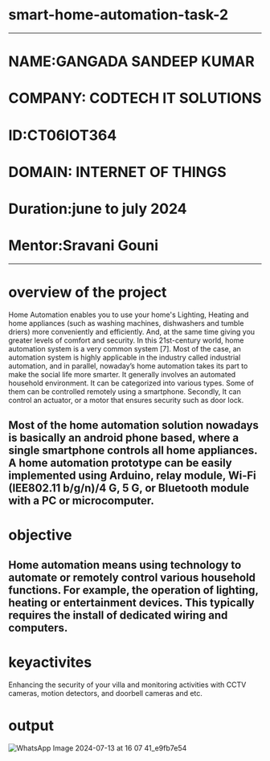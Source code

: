 # smart-home-automation-task-2
-----------------------------------
# NAME:GANGADA SANDEEP KUMAR
# COMPANY: CODTECH IT SOLUTIONS
# ID:CT06IOT364
# DOMAIN: INTERNET OF THINGS
# Duration:june to july 2024
# Mentor:Sravani Gouni
---------------------------------
# overview of the project
Home Automation enables you to use your home's Lighting, Heating and home appliances (such as washing machines, dishwashers and tumble driers) more conveniently and efficiently. And, at the same time giving you greater levels of comfort and security. In this 21st-century world, home automation system is a very common system [7]. Most of the case, an automation system is highly applicable in the industry called industrial automation, and in parallel, nowaday’s home automation takes its part to make the social life more smarter. It generally involves an automated household environment. It can be categorized into various types. Some of them can be controlled remotely using a smartphone. Secondly, It can control an actuator, or a motor that ensures security such as door lock.

Most of the home automation solution nowadays is basically an android phone based, where a single smartphone controls all home appliances. A home automation prototype can be easily implemented using Arduino, relay module, Wi-Fi (IEE802.11 b/g/n)/4 G, 5 G, or Bluetooth module with a PC or microcomputer.
------------------------------------------------------------
# objective
Home automation means using technology to automate or remotely control various household functions. For example, the operation of lighting, heating or entertainment devices. This typically requires the install of dedicated wiring and computers.
--------------------------------------------------------------
# keyactivites
Enhancing the security of your villa and monitoring activities with CCTV cameras, motion detectors, and doorbell cameras and etc.
# output
![WhatsApp Image 2024-07-13 at 16 07 41_e9fb7e54](https://github.com/user-attachments/assets/f96d467a-cad6-4a5e-963a-8820fa52cf86)
